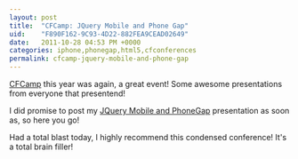 ```yaml
---
layout: post
title:  "CFCamp: JQuery Mobile and Phone Gap"
uid:	"F890F162-9C93-4D22-882FEA9CEAD02649"
date:   2011-10-28 04:53 PM +0000
categories: iphone,phonegap,html5,cfconferences
permalink: cfcamp-jquery-mobile-and-phone-gap
---
```

<p>
<a title="CFCamp 2011 | Home" href="http://www.cfcamp.org/?ChangeLanguageTo=en">CFCamp</a> this year was again, a great event! Some awesome presentations from everyone that presentend!</p>
<p>I did promise to post my <a href="/blog/enclosures/JQueryAndPhoneGap.pdf">JQuery Mobile and PhoneGap</a> presentation as soon as, so here you go!</p>
<p>Had a total blast today, I highly recommend this condensed conference! It's a total brain filler!</p>